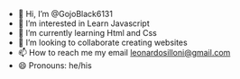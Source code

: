 - 👋 Hi, I’m @GojoBlack6131
- 👀 I’m interested in Learn Javascript
- 🌱 I’m currently learning Html and Css
- 💞️ I’m looking to collaborate creating websites
- 📫 How to reach me my email leonardosilloni@gmail.com
- 😄 Pronouns: he/his 

<!---
GojoBlack6131/GojoBlack6131 is a ✨ special ✨ repository because its `README.md` (this file) appears on your GitHub profile.
You can click the Preview link to take a look at your changes.
--->
